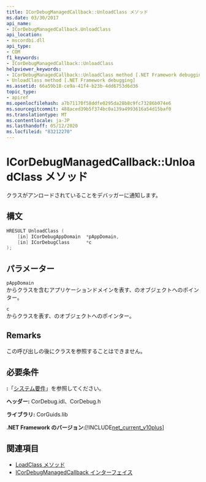 ```yaml
---
title: ICorDebugManagedCallback::UnloadClass メソッド
ms.date: 03/30/2017
api_name:
- ICorDebugManagedCallback.UnloadClass
api_location:
- mscordbi.dll
api_type:
- COM
f1_keywords:
- ICorDebugManagedCallback::UnloadClass
helpviewer_keywords:
- ICorDebugManagedCallback::UnloadClass method [.NET Framework debugging]
- UnloadClass method [.NET Framework debugging]
ms.assetid: 66a59b18-ce9a-41f4-b23b-4dd6753d6d36
topic_type:
- apiref
ms.openlocfilehash: a7b71170f58ddfe0295da28b8c9fc73286b074e6
ms.sourcegitcommit: 488aced39b5f374bc0a139a4993616a54d15baf0
ms.translationtype: MT
ms.contentlocale: ja-JP
ms.lasthandoff: 05/12/2020
ms.locfileid: "83212270"
---
```

# <a name="icordebugmanagedcallbackunloadclass-method"></a>ICorDebugManagedCallback::UnloadClass メソッド
クラスがアンロードされていることをデバッガーに通知します。  
  
## <a name="syntax"></a>構文  
  
```cpp  
HRESULT UnloadClass (  
    [in] ICorDebugAppDomain  *pAppDomain,  
    [in] ICorDebugClass      *c  
);  
```  
  
## <a name="parameters"></a>パラメーター  
 `pAppDomain`  
 からクラスを含むアプリケーションドメインを表す、のオブジェクトへのポインター。  
  
 `c`  
 からクラスを表す、のオブジェクトへのポインター。  
  
## <a name="remarks"></a>Remarks  
 この呼び出しの後にクラスを参照することはできません。  
  
## <a name="requirements"></a>必要条件  
 **:**「[システム要件](../../get-started/system-requirements.md)」を参照してください。  
  
 **ヘッダー:** CorDebug.idl、CorDebug.h  
  
 **ライブラリ:** CorGuids.lib  
  
 **.NET Framework のバージョン:**[!INCLUDE[net_current_v10plus](../../../../includes/net-current-v10plus-md.md)]  
  
## <a name="see-also"></a>関連項目

- [LoadClass メソッド](icordebugmanagedcallback-loadclass-method.md)
- [ICorDebugManagedCallback インターフェイス](icordebugmanagedcallback-interface.md)
